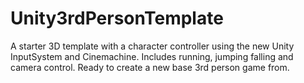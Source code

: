 # Unity3rdPersonTemplate
A starter 3D template with a character controller using the new Unity InputSystem and Cinemachine. Includes running, jumping falling and camera control. Ready to create a new base 3rd person game from.
